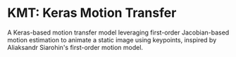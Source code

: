 # KMT: Keras Motion Transfer
A Keras-based motion transfer model leveraging first-order Jacobian-based motion estimation to animate a static image using keypoints, inspired by Aliaksandr Siarohin's first-order motion model.
